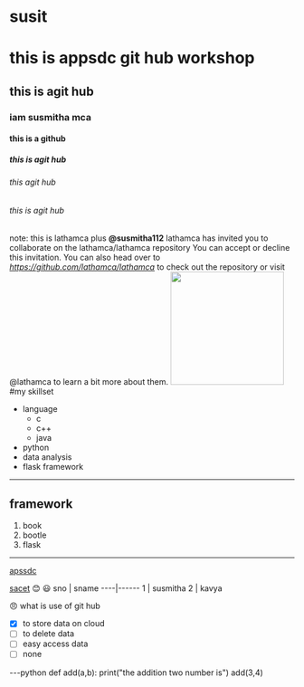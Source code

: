 # susit
# this is appsdc git hub workshop
## this is agit hub
### iam susmitha mca
#### this is a github
##### this is agit hub
###### this agit hub
###### this is agit hub
note: this is
lathamca plus **@susmitha112** lathamca has invited you to collaborate on the lathamca/lathamca repository
You can accept or decline this invitation. You can also head over to _https://github.com/lathamca/lathamca_ to check out the repository or visit @lathamca to learn a bit more about them.
<img src="https://images.pexels.com/photos/736230/pexels-photo-736230.jpeg?auto=compress&cs=tinysrgb&dpr=1&w=500" height="200" width="200">
#my skillset

- language
    - c
    - c++
    - java
- python 
- data analysis
- flask framework
___
## framework
1. book
2. bootle
3. flask
___
[apssdc](http://apssdc.in) 

[sacet](http://sacet.ac.in)
:blush:
:smiley:
sno | sname
----|------
1 | susmitha
2 | kavya

:angry:
what is use of git hub
- [x] to store data on cloud
- [ ] to delete data
- [ ] easy access data
- [ ] none

---python
def add(a,b):
   print("the addition two number is")
add(3,4)   
   
